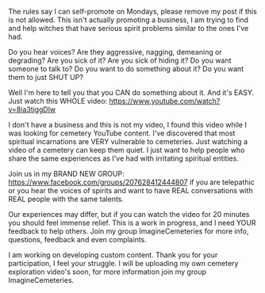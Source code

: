 The rules say I can self-promote on Mondays, please remove my post if this is not allowed.  This isn't actually promoting a business, I am trying to find and help witches that have serious spirit problems similar to the ones I've had.

Do you hear voices? Are they aggressive, nagging, demeaning or degrading? Are you sick of it? Are you sick of hiding it? Do you want someone to talk to? Do you want to do something about it? Do you want them to just SHUT UP?

Well I'm here to tell you that you CAN do something about it.  And it's EASY.  Just watch this WHOLE video: https://www.youtube.com/watch?v=8ia3tiggDlw

I don't have a business and this is not my video, I found this video while I was looking for cemetery YouTube content.  I've discovered that most spiritual incarnations are VERY vulnerable to cemeteries.  Just watching a video of a cemetery can keep them quiet.  I just want to help people who share the same experiences as I've had with irritating spiritual entities. 

Join us in my BRAND NEW GROUP: https://www.facebook.com/groups/207628412444807 if you are telepathic or you hear the voices of spirits and want to have REAL conversations with REAL people with the same talents. 

Our experiences may differ, but if you can watch the video for 20 minutes you should feel immense relief. This is a work in progress, and I need YOUR feedback to help others.  Join my group ImagineCemeteries for more info, questions, feedback and even complaints.  

I am working on developing custom content.  Thank you for your participation, I feel your struggle. I will be uploading my own cemetery exploration video's soon, for more information join my group ImagineCemeteries.